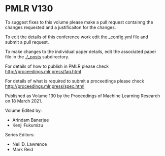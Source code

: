 # PMLR V130

To suggest fixes to this volume please make a pull request containng the changes requested and a justificaiton for the changes.

To edit the details of this conference work edit the [_config.yml](./_config.yml) file and submit a pull request.

To make changes to the individual paper details, edit the associated paper file in the [./_posts](./_posts) subdirectory.

For details of how to publish in PMLR please check http://proceedings.mlr.press/faq.html

For details of what is required to submit a proceedings please check http://proceedings.mlr.press/spec.html



Published as Volume 130 by the Proceedings of Machine Learning Research on 18 March 2021.

Volume Edited by:
  * Arindam Banerjee
  * Kenji Fukumizu

Series Editors:
  * Neil D. Lawrence
  * Mark Reid
